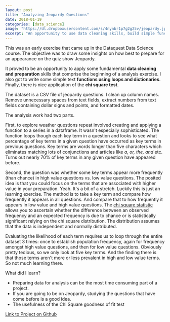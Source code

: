 ```yaml
---
layout: post
title: "Analyzing Jeopardy Questions"
date: 2018-01-19
categories: [data_science]
image: "https://dl.dropboxusercontent.com/s/4nynbr1p7g2g25v/jeopardy.jpg?dl=0"
excerpt: "An opportunity to use data cleaning skills, build simple functions and apply the Chi Square Test on a dataset of Jeopardy questions"
---
```


This was an early exercise that came up in the Dataquest Data Science course. The objective was to draw some insights on how best to prepare for an appearance on the quiz show Jeopardy.

It proved to be an opportunity to apply some fundamental **data cleaning and preparation** skills that comprise the beginning of a analysis exercise. I also got to write some simple text **functions using loops and dictionaries**. Finally, there is nice application of the **chi square test**.

The dataset is a CSV file of jeopardy questions. I clean up column names. Remove unnecessary spaces from text fields, extract numbers from text fields containing dollar signs and points, and formatted dates.

The analysis work had two parts.

First, to explore weather questions repeat involved creating and applying a function to a series in a dataframe. It wasn't especially sophisticated. The function loops though each key term in a question and looks to see what percentage of key terms in a given question have occurred as key terms in previous questions. Key terms are words longer than five characters which eliminates matching lots of conjunctions and articles like *a, or, the, and* etc. Turns out nearly 70% of key terms in any given question have appeared before.

Second, the question was whether some key terms appear more frequently (than chance) in high value questions vs. low value questions. The posited idea is that you could focus on the terms that are associated with higher value in your preparation. Yeah. It's a bit of a stretch. Luckily this is just an learning exercise. The method is to take a key term and compare how frequently it appears in all questions. And compare that to how frequently it appears in low value and high value questions. The [chi square statistic][chisq] allows you to ascertain whether the difference between an observed frequency and an expected frequency is due to chance or is statistically significant relying on the chi square distribution. The distribution assumes that the data is independent and normally distributed.

Evaluating the likelihood of each term requires us to loop through the entire dataset 3 times: once to establish population frequency, again for frequency amongst high value questions, and then for low value questions. Obviously pretty tedious, so we only look at five key terms. And the finding there is that those terms aren't more or less prevalent in high and low value terms. So not much learning there.

[chisq]:https://en.wikipedia.org/wiki/Chi-squared_test

What did I learn?
- Preparing data for analysis can be the most time consuming part of a project.
- If you are going to be on Jeopardy, studying the questions that have come before is a good idea.
- The usefulness of the Chi Square goodness of fit test

[Link to Project on Github](https://github.com/sgsen/dataquestLearning/tree/master/jeopardyQuestionsAnalysis)
